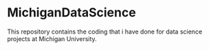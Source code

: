 # MichiganDataScience
This repository contains the coding that i have done for data science projects at Michigan University.
